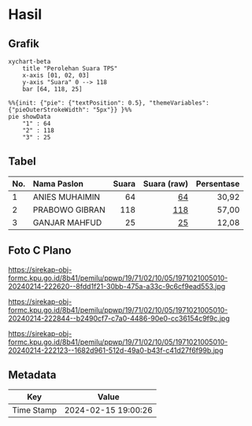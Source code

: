 # Hasil

## Grafik

```mermaid
xychart-beta
    title "Perolehan Suara TPS"
    x-axis [01, 02, 03]
    y-axis "Suara" 0 --> 118
    bar [64, 118, 25]
```

```mermaid
%%{init: {"pie": {"textPosition": 0.5}, "themeVariables": {"pieOuterStrokeWidth": "5px"}} }%%
pie showData
    "1" : 64
    "2" : 118
    "3" : 25
```

## Tabel

| No. | Nama Paslon    | Suara | Suara (raw) | Persentase |
|:--- |:-------------- | -----:| -----------:| ----------:|
| 1   | ANIES MUHAIMIN | 64    | [64][p-1]   | 30,92      |
| 2   | PRABOWO GIBRAN | 118   | [118][p-2]  | 57,00      |
| 3   | GANJAR MAHFUD  | 25    | [25][p-3]   | 12,08      |


[p-1]: https://github.com/gigit-pemilu/pemilu-2024-19-kepulauan-bangka-belitung/blob/main/pilpres/hitung-suara/sub/19-kepulauan-bangka-belitung/sub/71-kota-pangkal-pinang/sub/02-taman-sari/sub/1005-kejaksaan/sub/010-tps/sub/paslon-1.txt
[p-2]: https://github.com/gigit-pemilu/pemilu-2024-19-kepulauan-bangka-belitung/blob/main/pilpres/hitung-suara/sub/19-kepulauan-bangka-belitung/sub/71-kota-pangkal-pinang/sub/02-taman-sari/sub/1005-kejaksaan/sub/010-tps/sub/paslon-2.txt
[p-3]: https://github.com/gigit-pemilu/pemilu-2024-19-kepulauan-bangka-belitung/blob/main/pilpres/hitung-suara/sub/19-kepulauan-bangka-belitung/sub/71-kota-pangkal-pinang/sub/02-taman-sari/sub/1005-kejaksaan/sub/010-tps/sub/paslon-3.txt

## Foto C Plano

https://sirekap-obj-formc.kpu.go.id/8b41/pemilu/ppwp/19/71/02/10/05/1971021005010-20240214-222620--8fdd1f21-30bb-475a-a33c-9c6cf9ead553.jpg

https://sirekap-obj-formc.kpu.go.id/8b41/pemilu/ppwp/19/71/02/10/05/1971021005010-20240214-222844--b2490cf7-c7a0-4486-90e0-cc36154c9f9c.jpg

https://sirekap-obj-formc.kpu.go.id/8b41/pemilu/ppwp/19/71/02/10/05/1971021005010-20240214-222123--1682d961-512d-49a0-b43f-c41d27f6f99b.jpg


## Metadata

| Key        | Value               |
| ---------- | ------------------- |
| Time Stamp | 2024-02-15 19:00:26 |



